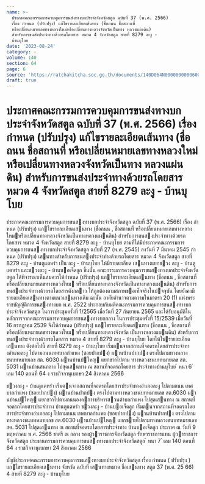 ```yaml
---
name: >-
  ประกาศคณะกรรมการควบคุมการขนส่งทางบกประจำจังหวัดสตูล ฉบับที่ 37 (พ.ศ. 2566)
  เรื่อง กำหนด (ปรับปรุง) แก้ไขรายละเอียดเส้นทาง (ชื่อถนน ชื่อสถานที่
  หรือเปลี่ยนหมายเลขทางหลวงใหม่หรือเปลี่ยนทางหลวงจังหวัดเป็นทาง หลวงแผ่นดิน)
  สำหรับการขนส่งประจำทางด้วยรถโดยสาร หมวด 4 จังหวัดสตูล สายที่ 8279 ละงู -
  บ้านบุโบย
date: '2023-08-24'
category: ง
volume: 140
section: 64
page: 6
source: 'https://ratchakitcha.soc.go.th/documents/140D064N0000000000600.pdf'
draft: true
---
```


# ประกาศคณะกรรมการควบคุมการขนส่งทางบกประจำจังหวัดสตูล ฉบับที่ 37 (พ.ศ. 2566) เรื่อง กำหนด (ปรับปรุง) แก้ไขรายละเอียดเส้นทาง (ชื่อถนน ชื่อสถานที่ หรือเปลี่ยนหมายเลขทางหลวงใหม่หรือเปลี่ยนทางหลวงจังหวัดเป็นทาง หลวงแผ่นดิน) สำหรับการขนส่งประจำทางด้วยรถโดยสาร หมวด 4 จังหวัดสตูล สายที่ 8279 ละงู - บ้านบุโบย

ประกาศคณะกรรมการควบคุมการขนสงทางบกประจําจังหวัดสตูล ฉบับที่ 37 (พ.ศ. 2566) เรื่อง กําหนด (ปรับปรุง) แกไขรายละเอียดเสนทาง (ชื่อถนน , ชื่อสถานที่ หรือเปลี่ยนหมายเลขทางหลวงใหมหรือเปลี่ยนทางหลวงจังหวัดเป็นทางหลวงแผนดิน) สําหรับการขนสงประจําทางด้วยรถโดยสาร หมวด 4 จังหวัดสตูล สายที่ 8279 ละงู - บ้านบุโบย ตามที่ได้มีประกาศคณะกรรมการควบคุมการขนสงทางบกประจําจังหวัดสตูล ฉบับที่ 27 (พ.ศ. 2545) ลงวันที่ 7 มีนาคม 2545 กําหนด (ปรับปรุง) เสนทางสําหรับการขนสงประจําทำงด้วยรถโดยสาร หมวด 4 จังหวัดสตูล สายที่ 8279 ละงู - บ้านตูแตหรํา เป็น ละงู - บ้านบุโบย ให้มีรายละเอียด เสนทางแยกชวง ละงู - บ้านตูแตหรํา และชวงละงู - บ้านบอเจ็ดลูก ขึ้นนั้น คณะกรรมการควบคุมการขนสงทางบกประจําจังหวัดสตูล ได้พิจารณาเห็นสมควรให้กําหนด (ปรับปรุง) แกไขรายละเอียดเสนทาง (ชื่อถนน , ชื่อสถานที่ หรือเปลี่ยนหมายเลขทางหลวงใหม หรือเปลี่ยนทางหลวงจังหวัดเป็นทางหลวงแผนดิน) สําหรับการขนสงประจําทางด้วยรถโดยสารดังกลาว ให้ถูกต้องตามสภาพขอเท็จจริงในปจจุบัน โดยยังคงมีรายละเอียดเสนทางตามแนวเสนทางเดิม ฉะนั้น อาศัยอํานาจตามความในมาตรา 20 (1) แห่งพระราชบัญญัติการขนสงทางบก พ.ศ. 2522 ประกอบกับมติคณะกรรมการควบคุมการขนสงทางบกประจําจังหวัดสตูล ในการประชุมครั้งที่ 1/2565 เมื่อวันที่ 27 กันยายน 2565 และได้รับอนุมัติในหลักการจากคณะกรรมการควบคุมการขนสงทางบกกลาง ในการประชุมครั้งที่ 15/2539 เมื่อวันที่ 16 กรกฎาคม 2539 จึงให้กําหนด (ปรับปรุง) แกไขรายละเอียดเสนทาง (ชื่อถนน , ชื่อสถานที่ หรือเปลี่ยนหมายเลขทางหลวงใหม หรือเปลี่ยนทางหลวงจังหวัด เป็นทางหลวงแผนดิน) สําหรับการขนสงประจําทางด้วยรถโดยสาร หมวด 4 สายที่ 8279 ละงู - บ้านบุโบย โดยให้ใชรายละเอียดเสนทาง ดังต่อไปนี้ สายที่ 8279 ละงู - บ้านบุโบย เริ่มตนจากสถานที่จอดรถโดยสารประจําทางอําเภอละงู ไปตามถนนเทศบาลกําแพง (ซอยปากปง) ผานบ้านปากปง ตรงไปตามทางหลวงชนบทหมายเลข สต. 6030 ผานบ้านปใหญ แยกขวาไปตาม ทางหลวงชนบทหมายเลข สต. 5031 ผานบ้านสนกลาง ไปสุดเสนทาง ณ สถานที่จอดรถโดยสาร ประจําทางบ้านบุโบย ้ หนา 6 ่ เลม 140 ตอนที่ 64 ง ราชกิจจานุเบกษา 24 สิงหาคม 2566

ชวงละงู - บ้านตูแตหรํา เริ่มตนจากสถานที่จอดรถโดยสารประจําทางอําเภอละงู ไปตามถนน เทศบาลกําแพง (ซอยปากปง) ผานบ้านปากปง ตรงไปตามทางหลวงชนบทหมายเลข สต.6030 ผานบ้านปใหญ แยกขวาไปตามถนนองคการบริหารสวนตําบลกําแพง ไปสุดเสนทาง ณ สถานที่จอดรถโดยสารประจําทาง บ้านตูแตหรํา ชวงละงู - บ้านบอเจ็ดลูก เริ่มตนจากสถานที่จอดรถโดยสารประจําทางอําเภอละงู ไปตามถนน เทศบาลกําแพง (ซอยปากปง) ผานบ้านปากปง ตรงไปตามทางหลวงชนบทหมายเลข สต.6030 ผานบ้านปใหญ แยกซายไปตามทางหลวงชนบทหมายเลข สต. 5031 ไปสุดเสนทาง ณ สถานที่จอดรถโดยสารประจําทาง บ้านบอเจ็ดลูก ประกาศ ณ วันที่ 9 พฤษภาคม พ.ศ. 2566 ชาตรี ณ ถลาง รองผู้วาราชการจังหวัดสตูล รักษาราชการแทน ผู้วาราชการจังหวัดสตูล ประธานกรรมการควบคุมการขนสงทางบกประจําจังหวัดสตูล ้ หนา 7 ่ เลม 140 ตอนที่ 64 ง ราชกิจจานุเบกษา 24 สิงหาคม 2566

บัญชีประกาศคณะกรรมการควบคุมการขนสงทางบกประจําจังหวัดสตูล เรื่อง กําหนด ( ปรับปรุง ) แกไขรายละเอียดเสนทาง จังหวัด ฉบับที่ เสนทางหมวด ชื่อเสนทาง สตูล 37 (พ.ศ. 25 66) 4 สายที่ 8279 ละงู - บ้านบุโบย
